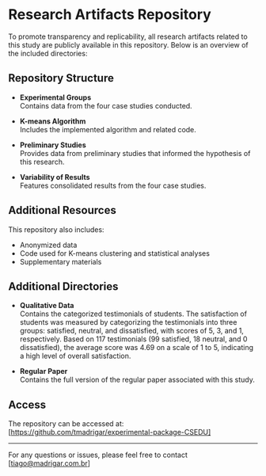 # Research Artifacts Repository

To promote transparency and replicability, all research artifacts related to this study are publicly available in this repository. Below is an overview of the included directories:

## Repository Structure

- **Experimental Groups**  
  Contains data from the four case studies conducted.  

- **K-means Algorithm**  
  Includes the implemented algorithm and related code.  

- **Preliminary Studies**  
  Provides data from preliminary studies that informed the hypothesis of this research.  

- **Variability of Results**  
  Features consolidated results from the four case studies.

## Additional Resources
This repository also includes:
- Anonymized data
- Code used for K-means clustering and statistical analyses
- Supplementary materials

## Additional Directories

- **Qualitative Data**  
  Contains the categorized testimonials of students. The satisfaction of students was measured by categorizing the testimonials into three groups: satisfied, neutral, and dissatisfied, with scores of 5, 3, and 1, respectively. Based on 117 testimonials (99 satisfied, 18 neutral, and 0 dissatisfied), the average score was 4.69 on a scale of 1 to 5, indicating a high level of overall satisfaction.

- **Regular Paper**  
  Contains the full version of the regular paper associated with this study.

## Access
The repository can be accessed at: [https://github.com/tmadrigar/experimental-package-CSEDU]

---

For any questions or issues, please feel free to contact [tiago@madrigar.com.br]
